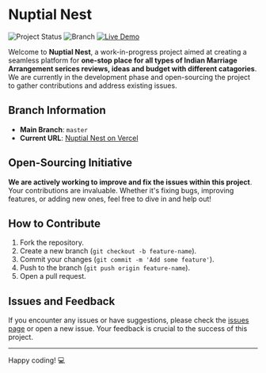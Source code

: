 # Nuptial Nest

![Project Status](https://img.shields.io/badge/status-work%20in%20progress-orange)
![Branch](https://img.shields.io/badge/main-branch-blue)
[![Live Demo](https://img.shields.io/badge/demo-online-brightgreen)](https://nuptial-nest.vercel.app/)

Welcome to **Nuptial Nest**, a work-in-progress project aimed at creating a seamless platform for **one-stop place for all types of Indian Marriage Arrangement serices reviews, ideas and budget with different catagories**. We are currently in the development phase and open-sourcing the project to gather contributions and address existing issues.

## Branch Information

- **Main Branch**: `master`
- **Current URL**: [Nuptial Nest on Vercel](https://nuptial-nest.vercel.app/)

## Open-Sourcing Initiative

**We are actively working to improve and fix the issues within this project**. Your contributions are invaluable. Whether it's fixing bugs, improving features, or adding new ones, feel free to dive in and help out!

## How to Contribute

1. Fork the repository.
2. Create a new branch (`git checkout -b feature-name`).
3. Commit your changes (`git commit -m 'Add some feature'`).
4. Push to the branch (`git push origin feature-name`).
5. Open a pull request.

## Issues and Feedback

If you encounter any issues or have suggestions, please check the [issues page](https://github.com/Parth-G27/NuptialNest/issues) or open a new issue. Your feedback is crucial to the success of this project.

---

Happy coding! :computer:
